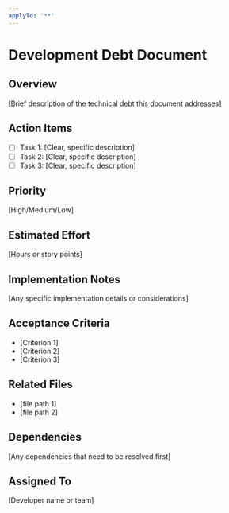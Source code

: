 ```yaml
---
applyTo: '**'
---
```

# Development Debt Document

## Overview
[Brief description of the technical debt this document addresses]

## Action Items
- [ ] Task 1: [Clear, specific description]
- [ ] Task 2: [Clear, specific description]
- [ ] Task 3: [Clear, specific description]

## Priority
[High/Medium/Low]

## Estimated Effort
[Hours or story points]

## Implementation Notes
[Any specific implementation details or considerations]

## Acceptance Criteria
- [Criterion 1]
- [Criterion 2]
- [Criterion 3]

## Related Files
- [file path 1]
- [file path 2]

## Dependencies
[Any dependencies that need to be resolved first]

## Assigned To
[Developer name or team]
